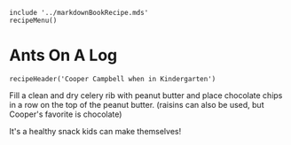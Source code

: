 ~~~ markdown-script
include '../markdownBookRecipe.mds'
recipeMenu()
~~~

# Ants On A Log

~~~ markdown-script
recipeHeader('Cooper Campbell when in Kindergarten')
~~~

Fill a clean and dry celery rib with peanut butter and place chocolate chips in a row on the top of
the peanut butter. (raisins can also be used, but Cooper's favorite is chocolate)

It's a healthy snack kids can make themselves!
